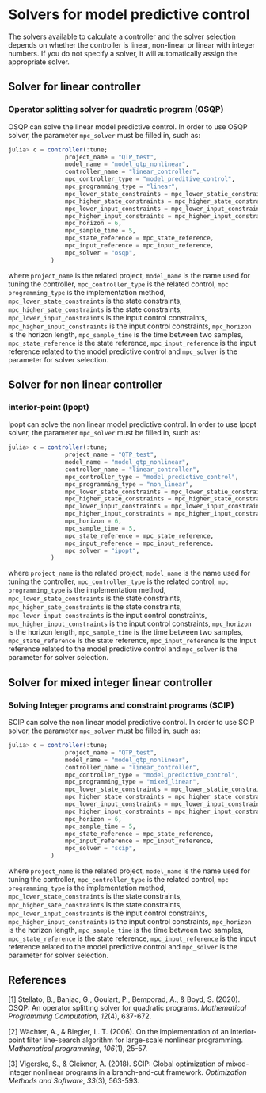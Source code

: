 # Solvers for model predictive control

The solvers available to calculate a controller and the solver selection depends on whether the controller is linear, non-linear or linear with integer numbers. If you do not specify a solver, it will automatically assign the appropriate solver.

## Solver for linear controller

### Operator splitting solver for quadratic program (OSQP)

OSQP can solve the linear model predictive control. In order to use OSQP solver, the parameter `mpc_solver` must be filled in, such as:

```julia
julia> c = controller(:tune; 
                project_name = "QTP_test",
                model_name = "model_qtp_nonlinear",
                controller_name = "linear_controller",
                mpc_controller_type = "model_preditive_control",
                mpc_programming_type = "linear",
                mpc_lower_state_constraints = mpc_lower_statie_constraints,
                mpc_higher_state_constraints = mpc_higher_state_constraints,
                mpc_lower_input_constraints = mpc_lower_input_constraints,
                mpc_higher_input_constraints = mpc_higher_input_constraints,
                mpc_horizon = 6,
                mpc_sample_time = 5,
                mpc_state_reference = mpc_state_reference,
                mpc_input_reference = mpc_input_reference,   
                mpc_solver = "osqp",
            ) 
```

where `project_name` is the related project, `model_name` is the name used for tuning the controller, `mpc_controller_type` is the related control, `mpc programming_type` is the implementation method, `mpc_lower_state_constraints` is the state constraints, `mpc_higher_sate_constraints` is the state constraints, `mpc_lower_input_constraints` is the input control constraints, `mpc_higher_input_constraints` is the input control constraints, `mpc_horizon` is the horizon length, `mpc_sample_time` is the time between two samples, `mpc_state_reference` is the state reference,  `mpc_input_reference` is the input reference related to the model predictive control and `mpc_solver` is the parameter for solver selection.

## Solver for non linear controller

### interior-point  (Ipopt)

Ipopt can solve the non linear model predictive control. In order to use Ipopt solver, the parameter `mpc_solver` must be filled in, such as:

```julia
julia> c = controller(:tune; 
                project_name = "QTP_test",
                model_name = "model_qtp_nonlinear",
                controller_name = "linear_controller",
                mpc_controller_type = "model_predictive_control",
                mpc_programming_type = "non_linear",
                mpc_lower_state_constraints = mpc_lower_statie_constraints,
                mpc_higher_state_constraints = mpc_higher_state_constraints,
                mpc_lower_input_constraints = mpc_lower_input_constraints,
                mpc_higher_input_constraints = mpc_higher_input_constraints,
                mpc_horizon = 6,
                mpc_sample_time = 5,
                mpc_state_reference = mpc_state_reference,
                mpc_input_reference = mpc_input_reference,   
                mpc_solver = "ipopt",
            ) 
```

where `project_name` is the related project, `model_name` is the name used for tuning the controller, `mpc_controller_type` is the related control, `mpc programming_type` is the implementation method, `mpc_lower_state_constraints` is the state constraints, `mpc_higher_sate_constraints` is the state constraints, `mpc_lower_input_constraints` is the input control constraints, `mpc_higher_input_constraints` is the input control constraints, `mpc_horizon` is the horizon length, `mpc_sample_time` is the time between two samples, `mpc_state_reference` is the state reference,  `mpc_input_reference` is the input reference related to the model predictive control and `mpc_solver` is the parameter for solver selection.

## Solver for mixed integer linear controller

### Solving Integer programs and constraint programs (SCIP)

SCIP can solve the non linear model predictive control. In order to use SCIP solver, the parameter `mpc_solver` must be filled in, such as:

```julia
julia> c = controller(:tune; 
                project_name = "QTP_test",
                model_name = "model_qtp_nonlinear",
                controller_name = "linear_controller",
                mpc_controller_type = "model_predictive_control",
                mpc_programming_type = "mixed_linear",
                mpc_lower_state_constraints = mpc_lower_statie_constraints,
                mpc_higher_state_constraints = mpc_higher_state_constraints,
                mpc_lower_input_constraints = mpc_lower_input_constraints,
                mpc_higher_input_constraints = mpc_higher_input_constraints,
                mpc_horizon = 6,
                mpc_sample_time = 5,
                mpc_state_reference = mpc_state_reference,
                mpc_input_reference = mpc_input_reference,   
                mpc_solver = "scip",
            ) 
```

where `project_name` is the related project, `model_name` is the name used for tuning the controller, `mpc_controller_type` is the related control, `mpc programming_type` is the implementation method, `mpc_lower_state_constraints` is the state constraints, `mpc_higher_sate_constraints` is the state constraints, `mpc_lower_input_constraints` is the input control constraints, `mpc_higher_input_constraints` is the input control constraints, `mpc_horizon` is the horizon length, `mpc_sample_time` is the time between two samples, `mpc_state_reference` is the state reference,  `mpc_input_reference` is the input reference related to the model predictive control and `mpc_solver` is the parameter for solver selection.

## References

\[1] Stellato, B., Banjac, G., Goulart, P., Bemporad, A., & Boyd, S. (2020). OSQP: An operator splitting solver for quadratic programs. _Mathematical Programming Computation_, _12_(4), 637-672.

\[2] Wächter, A., & Biegler, L. T. (2006). On the implementation of an interior-point filter line-search algorithm for large-scale nonlinear programming. _Mathematical programming_, _106_(1), 25-57.

\[3] Vigerske, S., & Gleixner, A. (2018). SCIP: Global optimization of mixed-integer nonlinear programs in a branch-and-cut framework. _Optimization Methods and Software_, _33_(3), 563-593.